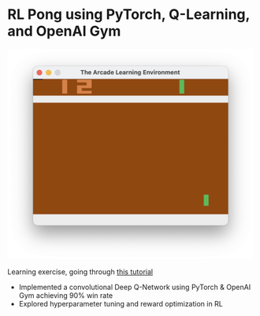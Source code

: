 # RL Pong using PyTorch, Q-Learning, and OpenAI Gym

<img alt="Arcade Screenshot" src="https://github.com/ammiellewb/rl-pong/blob/main/arcade-screenshot.png" width="500">

Learning exercise, going through [this tutorial](https://youtu.be/vaVBd9H2eHE?si=2ZJsKvLJFUNNXZyp)

- Implemented a convolutional Deep Q-Network using PyTorch & OpenAI Gym achieving 90% win rate
- Explored hyperparameter tuning and reward optimization in RL
